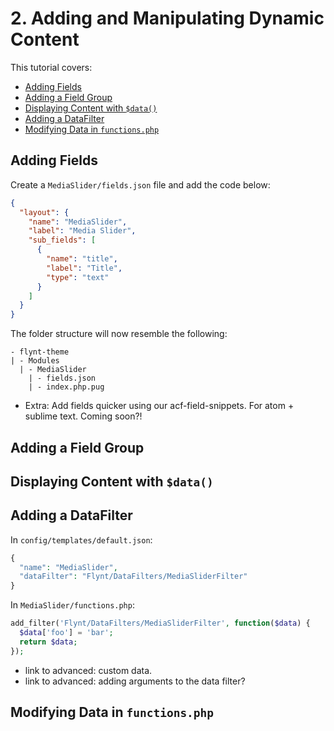 # 2. Adding and Manipulating Dynamic Content

This tutorial covers:
- [Adding Fields](#adding-fields)
- [Adding a Field Group](#adding-a-field-group)
- [Displaying Content with `$data()`](#displaying-content-with-data)
- [Adding a DataFilter](#adding-a-datafilter)
- [Modifying Data in `functions.php`](#modifying-data-in-functionsphp)

## Adding Fields
Create a `MediaSlider/fields.json` file and add the code below:

```json
{
  "layout": {
    "name": "MediaSlider",
    "label": "Media Slider",
    "sub_fields": [
      {
        "name": "title",
        "label": "Title",
        "type": "text"
      }
    ]
  }
}
```

The folder structure will now resemble the following:
```
- flynt-theme
| - Modules
  | - MediaSlider
    | - fields.json
    | - index.php.pug
```

- Extra: Add fields quicker using our acf-field-snippets. For atom + sublime text. Coming soon?!

## Adding a Field Group

## Displaying Content with `$data()`

## Adding a DataFilter
In `config/templates/default.json`:
```php
{
  "name": "MediaSlider",
  "dataFilter": "Flynt/DataFilters/MediaSliderFilter"
}
```

In `MediaSlider/functions.php`:
```php
add_filter('Flynt/DataFilters/MediaSliderFilter', function($data) {
  $data['foo'] = 'bar';
  return $data;
});
```

- link to advanced: custom data.
- link to advanced: adding arguments to the data filter?

## Modifying Data in `functions.php`
